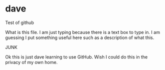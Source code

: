 # dave
Test of github

What is this file.  I am just typing because there is a text box to type in.  I am guessing I put something useful here such as a description of what this.  

JUNK

Ok this is just dave learning to use GitHub.  Wish I could do this in the privacy of my own home.
